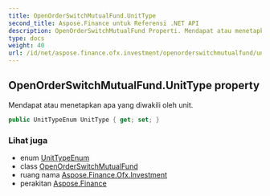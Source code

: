 ```yaml
---
title: OpenOrderSwitchMutualFund.UnitType
second_title: Aspose.Finance untuk Referensi .NET API
description: OpenOrderSwitchMutualFund Properti. Mendapat atau menetapkan apa yang diwakili oleh unit.
type: docs
weight: 40
url: /id/net/aspose.finance.ofx.investment/openorderswitchmutualfund/unittype/
---
```

## OpenOrderSwitchMutualFund.UnitType property

Mendapat atau menetapkan apa yang diwakili oleh unit.

```csharp
public UnitTypeEnum UnitType { get; set; }
```

### Lihat juga

* enum [UnitTypeEnum](../../unittypeenum/)
* class [OpenOrderSwitchMutualFund](../)
* ruang nama [Aspose.Finance.Ofx.Investment](../../openorderswitchmutualfund/)
* perakitan [Aspose.Finance](../../../)



